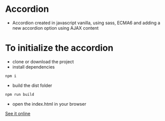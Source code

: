 # Accordion
* Accordion created in javascript vanilla, using sass, ECMA6 and adding a new accordion option using AJAX content

# To initialize the accordion
* clone or download the project
* install dependencies
```sh
npm i
```
* build the dist folder
```sh
npm run build
```
* open the index.html in your browser

[See it online](http://francisco-fernandez-accordion.surge.sh/)️

